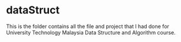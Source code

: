 # dataStruct
This is the folder contains all the file and project that I had done for University Technology Malaysia Data Structure and Algorithm course.
